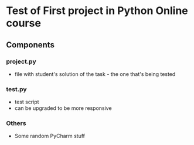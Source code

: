 # Test of First project in Python Online course

## Components

### project.py
 - file with student's solution of the task - the one that's being tested

### test.py 
 - test script
 - can be upgraded to be more responsive

### Others
- Some random PyCharm stuff
